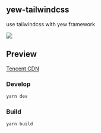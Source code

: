 ## yew-tailwindcss
use tailwindcss with yew framework

![](https://github.com/yuchanns/rustbyexample/workflows/yew-tailwindcss/badge.svg?branch=main)

## Preview
[Tencent CDN](https://yew-tailwindcss.yuchanns.xyz/)

### Develop
```bash
yarn dev
```
### Build
```bash
yarn build
```